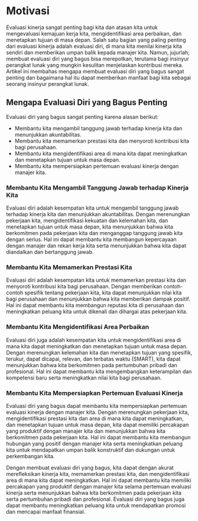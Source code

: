 # Motivasi

Evaluasi kinerja sangat penting bagi kita dan atasan kita untuk mengevaluasi kemajuan kerja kita, mengidentifikasi area perbaikan, dan menetapkan tujuan di masa depan. Salah satu bagian yang paling penting dari evaluasi kinerja adalah evaluasi diri, di mana kita menilai kinerja kita sendiri dan memberikan umpan balik kepada manajer kita. Namun, jujurlah; membuat evaluasi diri yang bagus bisa merepotkan, terutama bagi insinyur perangkat lunak yang mungkin kesulitan menjelaskan kontribusi mereka. Artikel ini membahas mengapa membuat evaluasi diri yang bagus sangat penting dan bagaimana hal itu dapat memberikan manfaat bagi kita sebagai seorang insinyur perangkat lunak.

## **Mengapa Evaluasi Diri yang Bagus Penting**

Evaluasi diri yang bagus sangat penting karena alasan berikut:

- Membantu kita mengambil tanggung jawab terhadap kinerja kita dan menunjukkan akuntabilitas.
- Membantu kita memamerkan prestasi kita dan menyoroti kontribusi kita bagi perusahaan.
- Membantu kita mengidentifikasi area di mana kita dapat meningkatkan dan menetapkan tujuan untuk masa depan.
- Membantu kita mempersiapkan pertemuan evaluasi kinerja dengan manajer kita.

### **Membantu Kita Mengambil Tanggung Jawab terhadap Kinerja Kita**

Evaluasi diri adalah kesempatan kita untuk mengambil tanggung jawab terhadap kinerja kita dan menunjukkan akuntabilitas. Dengan merenungkan pekerjaan kita, mengidentifikasi kekuatan dan kelemahan kita, dan menetapkan tujuan untuk masa depan, kita menunjukkan bahwa kita berkomitmen pada pekerjaan kita dan menganggap tanggung jawab kita dengan serius. Hal ini dapat membantu kita membangun kepercayaan dengan manajer dan rekan kerja kita serta menunjukkan bahwa kita dapat diandalkan dan bertanggung jawab.

### **Membantu Kita Memamerkan Prestasi Kita**

Evaluasi diri adalah kesempatan kita untuk memamerkan prestasi kita dan menyoroti kontribusi kita bagi perusahaan. Dengan memberikan contoh-contoh spesifik tentang pekerjaan kita, kita dapat menunjukkan nilai kita bagi perusahaan dan menunjukkan bahwa kita memberikan dampak positif. Hal ini dapat membantu kita membangun reputasi kita di perusahaan dan meningkatkan peluang kita untuk dikenali dan dihargai atas pekerjaan kita.

### **Membantu Kita Mengidentifikasi Area Perbaikan**

Evaluasi diri juga adalah kesempatan kita untuk mengidentifikasi area di mana kita dapat meningkatkan dan menetapkan tujuan untuk masa depan. Dengan merenungkan kelemahan kita dan menetapkan tujuan yang spesifik, terukur, dapat dicapai, relevan, dan terbatas waktu (SMART), kita dapat menunjukkan bahwa kita berkomitmen pada pertumbuhan pribadi dan profesional. Hal ini dapat membantu kita mengembangkan keterampilan dan kompetensi baru serta meningkatkan nilai kita bagi perusahaan.

### **Membantu Kita Mempersiapkan Pertemuan Evaluasi Kinerja**

Evaluasi diri yang bagus dapat membantu kita mempersiapkan pertemuan evaluasi kinerja dengan manajer kita. Dengan merenungkan pekerjaan kita, mengidentifikasi prestasi kita dan area di mana kita dapat meningkatkan, dan menetapkan tujuan untuk masa depan, kita dapat memiliki percakapan yang produktif dengan manajer kita dan menunjukkan bahwa kita berkomitmen pada pekerjaan kita. Hal ini dapat membantu kita membangun hubungan yang positif dengan manajer kita serta meningkatkan peluang kita untuk mendapatkan umpan balik konstruktif dan dukungan untuk perkembangan kita.

Dengan membuat evaluasi diri yang bagus, kita dapat dengan akurat merefleksikan kinerja kita, memamerkan prestasi kita, dan mengidentifikasi area di mana kita dapat meningkatkan. Hal ini dapat membantu kita memiliki percakapan yang produktif dengan manajer kita selama pertemuan evaluasi kinerja serta menunjukkan bahwa kita berkomitmen pada pekerjaan kita serta pertumbuhan pribadi dan profesional. Evaluasi diri yang bagus juga dapat membantu meningkatkan peluang kita untuk mendapatkan promosi dan mencapai manfaat finansial.
